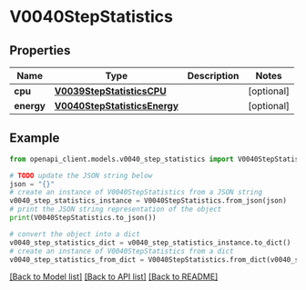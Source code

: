 # V0040StepStatistics


## Properties

Name | Type | Description | Notes
------------ | ------------- | ------------- | -------------
**cpu** | [**V0039StepStatisticsCPU**](V0039StepStatisticsCPU.md) |  | [optional] 
**energy** | [**V0040StepStatisticsEnergy**](V0040StepStatisticsEnergy.md) |  | [optional] 

## Example

```python
from openapi_client.models.v0040_step_statistics import V0040StepStatistics

# TODO update the JSON string below
json = "{}"
# create an instance of V0040StepStatistics from a JSON string
v0040_step_statistics_instance = V0040StepStatistics.from_json(json)
# print the JSON string representation of the object
print(V0040StepStatistics.to_json())

# convert the object into a dict
v0040_step_statistics_dict = v0040_step_statistics_instance.to_dict()
# create an instance of V0040StepStatistics from a dict
v0040_step_statistics_from_dict = V0040StepStatistics.from_dict(v0040_step_statistics_dict)
```
[[Back to Model list]](../README.md#documentation-for-models) [[Back to API list]](../README.md#documentation-for-api-endpoints) [[Back to README]](../README.md)


